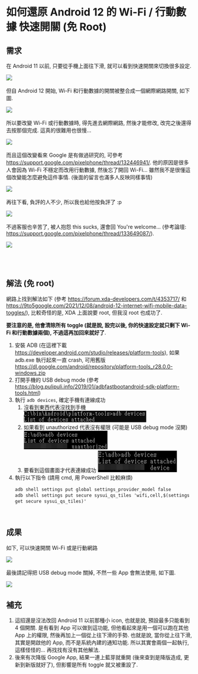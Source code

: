 # 如何還原 Android 12 的 Wi-Fi / 行動數據 快速開關 (免 Root)


## 需求

在 Android 11 以前, 只要從手機上面往下滑, 就可以看到快速開關來切換很多設定.

[![](https://dennys.files.wordpress.com/2022/01/old.png?w=300)](https://dennys.files.wordpress.com/2022/01/old.png)

但自 Android 12 開始, Wi-Fi 和行動數據的開關被整合成一個網際網路開關, 如下圖.

[![](https://dennys.files.wordpress.com/2022/01/internet.png?w=600)](https://dennys.files.wordpress.com/2022/01/internet.png)

所以要改變 Wi-Fi 或行動數據時, 得先進去網際網路, 然後才能修改, 改完之後還得去按那個完成. 這真的很難用也很慢...

[![](https://dennys.files.wordpress.com/2022/01/internet2.png?w=600)](https://dennys.files.wordpress.com/2022/01/internet2.png)

而且這個改變看來 Google 是有做過研究的, 可參考 https://support.google.com/pixelphone/thread/132446941/. 他的原因是很多人會因為 Wi-Fi 不穩定而改用行動數據, 然後忘了開回 Wi-Fi... 雖然我不是很懂這個改變能怎麼避免這件事情. (後面的留言也滿多人反映同樣事情)

[![](https://dennys.files.wordpress.com/2022/01/internet3.jpg?w=713)](https://dennys.files.wordpress.com/2022/01/internet3.jpg)

再往下看, 負評的人不少, 所以我也給他按負評了 :p

[![](https://dennys.files.wordpress.com/2022/01/image-10.png?w=939)](https://dennys.files.wordpress.com/2022/01/image-10.png)

不過客服也辛苦了, 被人抱怨 this sucks, 還會回 You're welcome... (參考論壇: https://support.google.com/pixelphone/thread/133649087/).

[![](https://dennys.files.wordpress.com/2022/01/image-11.png?w=915)](https://dennys.files.wordpress.com/2022/01/image-11.png)

<br><br>

## 解法 (免 root)

網路上找到解法如下 (參考 https://forum.xda-developers.com/t/4353717/ 和 https://9to5google.com/2021/12/08/android-12-internet-wifi-mobile-data-toggles/), 比較奇怪的是, XDA 上面說要 root, 但我沒 root 也成功了.

**要注意的是, 他會清除所有 toggle (就是說, 設完以後, 你的快速設定就只剩下 Wi-Fi 和行動數據兩個), 不過這再加回來就好了**.

1.  安裝 ADB (在這裡下載 https://developer.android.com/studio/releases/platform-tools), 如果 adb.exe 執行起來一直 crash, 可用舊版 https://dl.google.com/android/repository/platform-tools_r28.0.0-windows.zip
2.  打開手機的 USB debug mode (參考 https://blog.pulipuli.info/2019/01/adbfastbootandroid-sdk-platform-tools.html)
3.  執行 `adb devices`, 確定手機有連線成功
    1.  沒看到東西代表沒找到手機 
    ![](/images/software/android/adb_no_device.png)
    2.  如果看到 unauthorized 代表沒有權限 (可能是 USB debug mode 沒開)
    ![](/images/software/android/adb_unauthorized.png)
    3.  要看到這個畫面才代表連線成功
    ![](/images/software/android/adb_list_devices.png)
4.  執行以下指令 (請用 cmd, 用 PowerShell 比較麻煩)
    ```
    adb shell settings put global settings_provider_model false  
    adb shell settings put secure sysui_qs_tiles 'wifi,cell,$(settings get secure sysui_qs_tiles)'  
    ```
<br>

## 成果

如下, 可以快速開關 Wi-Fi 或是行動網路

[![](https://dennys.files.wordpress.com/2022/01/new.png?w=400)](https://dennys.files.wordpress.com/2022/01/new.png)

最後請記得把 USB debug mode 關掉, 不然一些 App 會無法使用, 如下圖.

[![](https://dennys.files.wordpress.com/2022/01/usb-1.png?w=300)](https://dennys.files.wordpress.com/2022/01/usb-1.png)

## 補充

1. 這招還是沒法改回 Android 11 以前那種小 icon, 也就是說, 預設最多只能看到 4 個開關. 是有看到 App 可以做到這功能, 但他看起來是用一個可以跑在其他 App 上的權限, 然後再加上一個從上往下滑的手勢. 也就是說, 當你從上往下滑, 其實是開啟他的 App, 而不是系統內建的通知功能. 所以其實會兩個一起執行, 這樣怪怪的... 再找找有沒有其他解法.
1. 後來有次降版 Google App, 結果一連上藍芽就重開 (後來查到是降版造成, 更新到新版就好了), 但影響是所有 toggle 就又被重設了.

